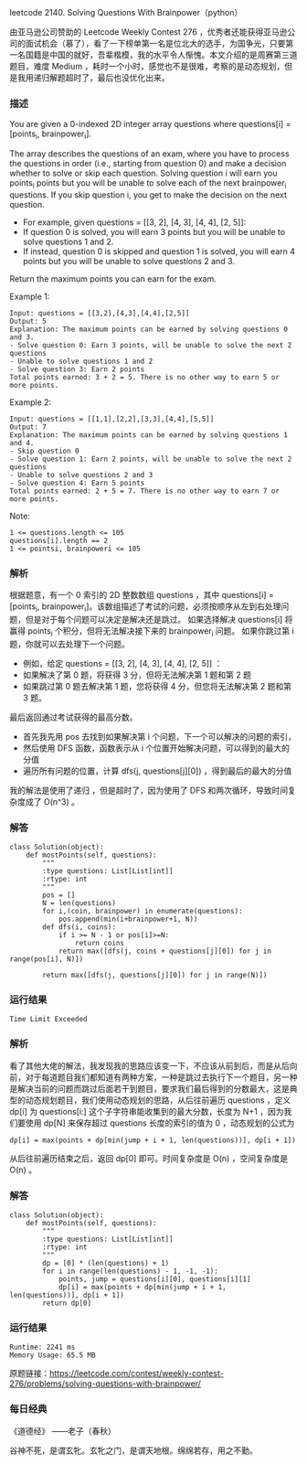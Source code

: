 leetcode  2140. Solving Questions With Brainpower（python）

由亚马逊公司赞助的 Leetcode Weekly Contest 276 ，优秀者还能获得亚马逊公司的面试机会（慕了），看了一下榜单第一名是位北大的选手，为国争光，只要第一名国籍是中国的就好，吾辈楷模，我的水平令人惭愧。本文介绍的是周赛第三道题目，难度 Medium ，耗时一个小时，感觉也不是很难，考察的是动态规划，但是我用递归解题超时了，最后也没优化出来。




### 描述


You are given a 0-indexed 2D integer array questions where questions[i] = [points<sub>i</sub>, brainpower<sub>i</sub>].

The array describes the questions of an exam, where you have to process the questions in order (i.e., starting from question 0) and make a decision whether to solve or skip each question. Solving question i will earn you points<sub>i</sub> points but you will be unable to solve each of the next brainpower<sub>i</sub> questions. If you skip question i, you get to make the decision on the next question.

* For example, given questions = [[3, 2], [4, 3], [4, 4], [2, 5]]:
* If question 0 is solved, you will earn 3 points but you will be unable to solve questions 1 and 2.
* If instead, question 0 is skipped and question 1 is solved, you will earn 4 points but you will be unable to solve questions 2 and 3.

Return the maximum points you can earn for the exam.



Example 1:

	Input: questions = [[3,2],[4,3],[4,4],[2,5]]
	Output: 5
	Explanation: The maximum points can be earned by solving questions 0 and 3.
	- Solve question 0: Earn 3 points, will be unable to solve the next 2 questions
	- Unable to solve questions 1 and 2
	- Solve question 3: Earn 2 points
	Total points earned: 3 + 2 = 5. There is no other way to earn 5 or more points.

	
Example 2:

	Input: questions = [[1,1],[2,2],[3,3],[4,4],[5,5]]
	Output: 7
	Explanation: The maximum points can be earned by solving questions 1 and 4.
	- Skip question 0
	- Solve question 1: Earn 2 points, will be unable to solve the next 2 questions
	- Unable to solve questions 2 and 3
	- Solve question 4: Earn 5 points
	Total points earned: 2 + 5 = 7. There is no other way to earn 7 or more points.


Note:


	1 <= questions.length <= 105
	questions[i].length == 2
	1 <= pointsi, brainpoweri <= 105

### 解析

根据题意，有一个 0 索引的 2D 整数数组 questions ，其中 questions[i] = [points<sub>i</sub>, brainpower<sub>i</sub>]。该数组描述了考试的问题，必须按顺序从左到右处理问题，但是对于每个问题可以决定是解决还是跳过。 如果选择解决 questions[i] 将赢得 points<sub>i</sub> 个积分，但将无法解决接下来的 brainpower<sub>i</sub> 问题。 如果你跳过第 i 题，你就可以去处理下一个问题。

* 例如，给定 questions = [[3, 2], [4, 3], [4, 4], [2, 5]] ：
* 如果解决了第 0 题，将获得 3 分，但将无法解决第 1 题和第 2 题
* 如果跳过第 0 题去解决第 1 题，您将获得 4 分，但您将无法解决第 2 题和第 3 题。

最后返回通过考试获得的最高分数。

* 首先我先用 pos 去找到如果解决第 i 个问题，下一个可以解决的问题的索引，
* 然后使用 DFS 函数，函数表示从 i 个位置开始解决问题，可以得到的最大的分值
* 遍历所有问题的位置，计算 dfs(j, questions[j][0]) ，得到最后的最大的分值

我的解法是使用了递归 ，但是超时了，因为使用了 DFS 和两次循环，导致时间复杂度成了 O(n^3)  。
### 解答
				

	class Solution(object):
	    def mostPoints(self, questions):
	        """
	        :type questions: List[List[int]]
	        :rtype: int
	        """
	        pos = []
	        N = len(questions)
	        for i,(coin, brainpower) in enumerate(questions):
	            pos.append(min(i+brainpower+1, N))
	        def dfs(i, coins):
	            if i >= N - 1 or pos[i]>=N:
	                return coins
	            return max([dfs(j, coins + questions[j][0]) for j in range(pos[i], N)])
	
	        return max([dfs(j, questions[j][0]) for j in range(N)])
	        
            	      
			
### 运行结果

	Time Limit Exceeded


### 解析

看了其他大佬的解法，我发现我的思路应该变一下，不应该从前到后，而是从后向前，对于每道题目我们都知道有两种方案，一种是跳过去执行下一个题目，另一种是解决当前的问题而跳过后面若干到题目，要求我们最后得到的分数最大，这是典型的动态规划题目，我们使用动态规划的思路，从后往前遍历 questions ，定义 dp[i] 为 questions[i:] 这个子字符串能收集到的最大分数，长度为 N+1 ，因为我们要使用 dp[N] 来保存超过 questions 长度的索引的值为 0 ，动态规划的公式为 

	dp[i] = max(points + dp[min(jump + i + 1, len(questions))], dp[i + 1])

从后往前遍历结束之后，返回 dp[0] 即可。时间复杂度是 O(n) ，空间复杂度是 O(n) 。


### 解答

	class Solution(object):
	    def mostPoints(self, questions):
	        """
	        :type questions: List[List[int]]
	        :rtype: int
	        """
	        dp = [0] * (len(questions) + 1) 
	        for i in range(len(questions) - 1, -1, -1):
	            points, jump = questions[i][0], questions[i][1]
	            dp[i] = max(points + dp[min(jump + i + 1, len(questions))], dp[i + 1])
	        return dp[0]


### 运行结果

	Runtime: 2241 ms
	Memory Usage: 65.5 MB


原题链接：https://leetcode.com/contest/weekly-contest-276/problems/solving-questions-with-brainpower/



### 每日经典

《道德经》 ——老子（春秋）

谷神不死，是谓玄牝。玄牝之门，是谓天地根。绵绵若存，用之不勤。
